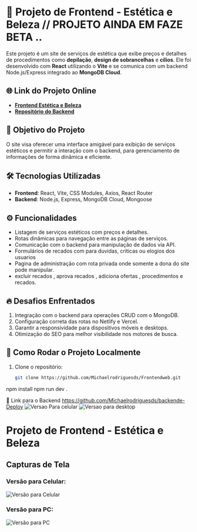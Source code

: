 # 💄 Projeto de Frontend - Estética e Beleza // PROJETO AINDA EM FAZE BETA ..

Este projeto é um site de serviços de estética que exibe preços e detalhes de procedimentos como **depilação**, **design de sobrancelhas** e **cílios**. Ele foi desenvolvido com **React** utilizando o **Vite** e se comunica com um backend Node.js/Express integrado ao **MongoDB Cloud**.

## 🌐 Link do Projeto Online
- **[Frontend Estética e Beleza](https://frontendweb-pqt2s8bpc-michaelrodriguesds-projects.vercel.app/)**
- **[Repositório do Backend](https://github.com/Michaelrodriguesds/backende-Deploy)**

## 🚀 Objetivo do Projeto
O site visa oferecer uma interface amigável para exibição de serviços estéticos e permitir a interação com o backend, para gerenciamento de informações de forma dinâmica e eficiente.

## 🛠️ Tecnologias Utilizadas
- **Frontend**: React, Vite, CSS Modules, Axios, React Router
- **Backend**: Node.js, Express, MongoDB Cloud, Mongoose

## ⚙️ Funcionalidades
- Listagem de serviços estéticos com preços e detalhes.
- Rotas dinâmicas para navegação entre as páginas de serviços.
- Comunicação com o backend para manipulação de dados via API.
- Formulários de recados com para duvidas, criticas ou elogios dos usuarios
- Pagina de administração com rota privada onde somente a dona do site pode manipular.
- excluir recados , aprova recados , adiciona ofertas , procedimentos e recados.

## 🔥 Desafios Enfrentados
1. Integração com o backend para operações CRUD com o MongoDB.
2. Configuração correta das rotas no Netlify e Vercel.
3. Garantir a responsividade para dispositivos móveis e desktops.
4. Otimização do SEO para melhor visibilidade nos motores de busca.


## 📝 Como Rodar o Projeto Localmente
1. Clone o repositório:
   ```bash
   git clone https://github.com/Michaelrodriguesds/Frontendweb.git
npm install
npm run dev
.

🔗 Link para o Backend
https://github.com/Michaelrodriguesds/backende-Deploy
 ![Versao Para celular](./assets/screenshot.png)
 ![Versao para desktop](./assets/screenshot.png)

# Projeto de Frontend - Estética e Beleza

## Capturas de Tela

### Versão para Celular:
![Versão para Celular](./versaoparacelular.png)

### Versão para PC:
![Versão para PC](./versaoparapc.png)



